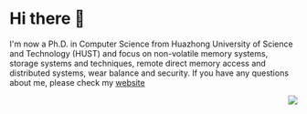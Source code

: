 # Hi there 👋

I'm now a Ph.D. in Computer Science from Huazhong University of Science and Technology (HUST) and focus on non-volatile memory systems, storage systems and techniques, remote direct memory access and distributed systems, wear balance and security. If you have any questions about me, please check my [website](https://gumi-presentation-by-dzh.github.io/)

<img align="right" src="https://github-readme-stats.vercel.app/api?username=Gumi-presentation-by-Dzh&show_icons=true&icon_color=CE1D2D&text_color=718096&bg_color=ffffff&hide_title=true" />

<!--If you have any questions about GitHub's APIs or automation, and you think it would be interesting for others, too, please create an issue in my [helpdesk](https://github.com/helpdesk) repository. Questions by people new to coding are strongly encouraged! -->

<!--
**Gumi-presentation-by-Dzh/Gumi-presentation-by-Dzh** is a ✨ _special_ ✨ repository because its `README.md` (this file) appears on your GitHub profile.

Here are some ideas to get you started:

- 🔭 I’m currently working on ...
- 🌱 I’m currently learning ...
- 👯 I’m looking to collaborate on ...
- 🤔 I’m looking for help with ...
- 💬 Ask me about ...
- 📫 How to reach me: ...
- 😄 Pronouns: ...
- ⚡ Fun fact: ...
-->
